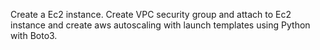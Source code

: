 Create a Ec2 instance. Create VPC security group and attach to Ec2 instance and create aws autoscaling with launch templates using Python with Boto3.
